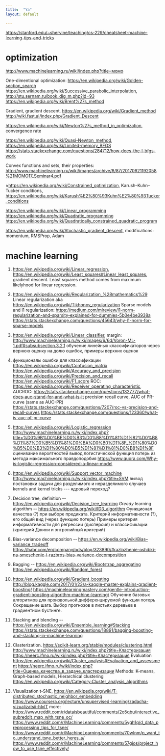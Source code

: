 ```yaml
---
title:  "Ya"
layout: default

---
```



<https://stanford.edu/~shervine/teaching/cs-229/cheatsheet-machine-learning-tips-and-tricks>

# optimization

<http://www.machinelearning.ru/wiki/index.php?title=момо>

One-dimentional optimization: 
<https://en.wikipedia.org/wiki/Golden-section_search>
<https://en.wikipedia.org/wiki/Successive_parabolic_interpolation>, <http://stu.sernam.ru/book_dig_m.php?id=93>
<https://en.wikipedia.org/wiki/Brent%27s_method>

Gradient, gradient descent.
<https://en.wikipedia.org/wiki/Gradient_method>
<http://wiki.fast.ai/index.php/Gradient_Descent>

<https://en.wikipedia.org/wiki/Newton%27s_method_in_optimization>, convergence rate

<https://en.wikipedia.org/wiki/Quasi-Newton_method>, <https://en.wikipedia.org/wiki/Limited-memory_BFGS>
<https://stats.stackexchange.com/questions/284712/how-does-the-l-bfgs-work>

Convex functions and sets, their properties: <http://www.machinelearning.ru/wiki/images/archive/8/87/20170921192058%21MOMO17_Seminar4.pdf>

≈<https://en.wikipedia.org/wiki/Constrained_optimization>, Karush–Kuhn–Tucker conditions, <https://en.wikipedia.org/wiki/Karush%E2%80%93Kuhn%E2%80%93Tucker_conditions>

<https://en.wikipedia.org/wiki/Linear_programming>
<https://en.wikipedia.org/wiki/Quadratic_programming>
<https://en.wikipedia.org/wiki/Quadratically_constrained_quadratic_program>

<https://en.wikipedia.org/wiki/Stochastic_gradient_descent>, modifications: momentum, RMSProp, Adam

# machine learning

1. <https://en.wikipedia.org/wiki/Linear_regression>, <https://en.wikipedia.org/wiki/Least_squares#Linear_least_squares>, gradient descent.
Least squares method comes from maximum likelyhood for linear regression.

2. <https://en.wikipedia.org/wiki/Regularization_%28mathematics%29>
Linear regularization aka <https://en.wikipedia.org/wiki/Tikhonov_regularization>
Sparse models and l1 regularization: <https://medium.com/mlreview/l1-norm-regularization-and-sparsity-explained-for-dummies-5b0e4be3938a>
<https://stats.stackexchange.com/questions/45643/why-l1-norm-for-sparse-models>

3. <https://en.wikipedia.org/wiki/Linear_classifier>, margin: <http://www.machinelearning.ru/wiki/images/6/6d/Voron-ML-1.pdf#subsubsection.3.2.1>
обучение линейных классификаторов через вернюю оценку на долю ошибок, примеры верхних оценок

4. функционалы ошибки для классификации
<https://en.wikipedia.org/wiki/Confusion_matrix>
<https://en.wikipedia.org/wiki/Accuracy_and_precision>
<https://en.wikipedia.org/wiki/Precision_and_recall>
<https://en.wikipedia.org/wiki/F1_score>
ROC: <https://en.wikipedia.org/wiki/Receiver_operating_characteristic>, AUCROC: <https://stats.stackexchange.com/questions/132777/what-does-auc-stand-for-and-what-is-it>
precision recall curve, AUC of PR-curve (same as AUC-PR)
<https://stats.stackexchange.com/questions/7207/roc-vs-precision-and-recall-curves>
<https://stats.stackexchange.com/questions/123360/what-is-auc-of-pr-curve>

5. <https://en.wikipedia.org/wiki/Logistic_regression>
<http://www.machinelearning.ru/wiki/index.php?title=%D0%9B%D0%BE%D0%B3%D0%B8%D1%81%D1%82%D0%B8%D1%87%D0%B5%D1%81%D0%BA%D0%B0%D1%8F_%D1%80%D0%B5%D0%B3%D1%80%D0%B5%D1%81%D1%81%D0%B8%D1%8F>
оценивание вероятностей
вывод логистической функция потерь из метода максимального правдоподобия
<https://www.quora.com/Why-is-logistic-regression-considered-a-linear-model>

6. <https://en.wikipedia.org/wiki/Support_vector_machine>
<http://www.machinelearning.ru/wiki/index.php?title=SVM>
вывод постановки задачи для разделимого и неразделимого случаев
kernels and kernel tricks --- ядровый переход?

7. Decision tree, definition -- <https://en.wikipedia.org/wiki/Decision_tree_learning>
_Greedy_ learning algorithm -- <https://en.wikipedia.org/wiki/ID3_algorithm>
Функционал качества (?) при выборе предиката.
Критерий информативности (?), его общий вид (через функцию потерь)
Примеры критерия информативности для регрессии (дисперсия) и классификации (критерий Джини и энтропийный критерий)

8. Bias-variance decomposition -- <https://en.wikipedia.org/wiki/Bias–variance_tradeoff>
<https://habr.com/en/company/ods/blog/323890/#razlozhenie-oshibki-na-smeschenie-i-razbros-bias-variance-decomposition>

9. Bagging -- <https://en.wikipedia.org/wiki/Bootstrap_aggregating>
<https://en.wikipedia.org/wiki/Random_forest>

10. <https://en.wikipedia.org/wiki/Gradient_boosting>
<http://blog.kaggle.com/2017/01/23/a-kaggle-master-explains-gradient-boosting/>
<https://machinelearningmastery.com/gentle-introduction-gradient-boosting-algorithm-machine-learning/>
Обучение базовых алгоритмов для произвольной дифференцируемой функции потерь
Сокращение шага. Выбор прогнозов в листьях деревьев в градиентном бустинге.

11. Stacking and blending -- <https://en.wikipedia.org/wiki/Ensemble_learning#Stacking>
<https://stats.stackexchange.com/questions/18891/bagging-boosting-and-stacking-in-machine-learning>

12. Clasterization.
<https://scikit-learn.org/stable/modules/clustering.html>
<http://www.machinelearning.ru/wiki/index.php?title=Кластеризация>
<https://neerc.ifmo.ru/wiki/index.php?title=Кластеризация>
Evaluation
<https://en.wikipedia.org/wiki/Cluster_analysis#Evaluation_and_assessment>
<https://neerc.ifmo.ru/wiki/index.php?title=Оценка_качества_в_задаче_кластеризации>
Methods: K-means, Graph-based models, Hierarchical clustering
<https://en.wikipedia.org/wiki/Category:Cluster_analysis_algorithms>

13. Visualization
t-SNE, <https://en.wikipedia.org/wiki/T-distributed_stochastic_neighbor_embedding>
<https://www.coursera.org/lecture/unsupervised-learning/zadacha-vizualizatsii-hlvlT>
more:
<https://www.reddit.com/r/dataisbeautiful/comments/2o5qbu/interactive_subreddit_map_with_tsne_oc/>
<https://www.reddit.com/r/MachineLearning/comments/5ygh1q/d_data_preprocessing_tips_for_tsne/>
<https://www.reddit.com/r/MachineLearning/comments/70wlnm/p_want_to_understand_tsne_better_heres_a/>
<https://www.reddit.com/r/MachineLearning/comments/57gios/project_how_to_use_tsne_effectively/>
